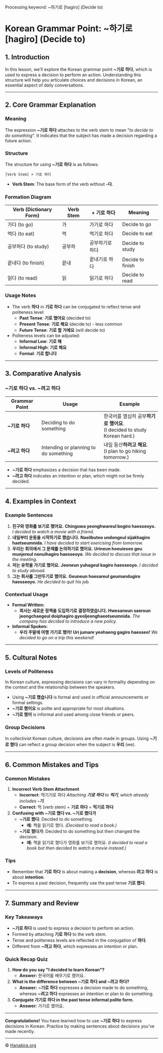 Processing keyword: ~하기로 [hagiro] (Decide to)
# Korean Grammar Point: ~하기로 [hagiro] (Decide to)

## 1. Introduction
In this lesson, we'll explore the Korean grammar point **~기로 하다**, which is used to express a decision to perform an action. Understanding this structure will help you articulate choices and decisions in Korean, an essential aspect of daily conversations.

---
## 2. Core Grammar Explanation
### Meaning
The expression **~기로 하다** attaches to the verb stem to mean "*to decide to do something*". It indicates that the subject has made a decision regarding a future action.
### Structure
The structure for using **~기로 하다** is as follows:
```
[Verb Stem] + 기로 하다
```
- **Verb Stem**: The base form of the verb without **-다**.
### Formation Diagram
| Verb (Dictionary Form) | Verb Stem | + 기로 하다     | Meaning                   |
|------------------------|-----------|----------------|---------------------------|
| 가다 (to go)           | 가         | 가기로 하다     | Decide to go              |
| 먹다 (to eat)          | 먹         | 먹기로 하다     | Decide to eat             |
| 공부하다 (to study)    | 공부하     | 공부하기로 하다 | Decide to study           |
| 끝내다 (to finish)     | 끝내       | 끝내기로 하다   | Decide to finish          |
| 읽다 (to read)         | 읽         | 읽기로 하다     | Decide to read            |
### Usage Notes
- The verb **하다** in **기로 하다** can be conjugated to reflect tense and politeness level:
  - **Past Tense**: **기로 했어요** (decided to)
  - **Present Tense**: **기로 해요** (decide to) - less common
  - **Future Tense**: **기로 할 거예요** (will decide to)
- Politeness levels can be adjusted:
  - **Informal Low**: **기로 해**
  - **Informal High**: **기로 해요**
  - **Formal**: **기로 합니다**
---
## 3. Comparative Analysis
### ~기로 하다 vs. ~려고 하다
| Grammar Point      | Usage                                    | Example                           |
|--------------------|------------------------------------------|-----------------------------------|
| **~기로 하다**     | Deciding to do something                 | 한국어를 열심히 공부**하기로 했어요**.<br>(I decided to study Korean hard.) |
| **~려고 하다**     | Intending or planning to do something     | 내일 등산**하려고 해요**.<br>(I plan to go hiking tomorrow.) |
- **~기로 하다** emphasizes a decision that has been made.
- **~려고 하다** indicates an intention or plan, which might not be firmly decided.
---
## 4. Examples in Context
### Example Sentences
1. **친구와 영화를 보기로 했어요.**
   **Chinguwa yeonghwareul bogiro haesseoyo.**
   *I decided to watch a movie with a friend.*
2. **내일부터 운동을 시작하기로 했습니다.**
   **Naeilbuteo undongeul sijakhagiro haetseumnida.**
   *I have decided to start exercising from tomorrow.*
3. **우리는 회의에서 그 문제를 논의하기로 했어요.**
   **Urineun hoeuieseo geu munjereul nonuihagiro haesseoyo.**
   *We decided to discuss that issue in the meeting.*
4. **저는 유학을 가기로 했어요.**
   **Jeoneun yuhageul kagiro haesseoyo.**
   *I decided to study abroad.*
5. **그는 회사를 그만두기로 했어요.**
   **Geuneun hoesareul geumandugiro haesseoyo.**
   *He decided to quit his job.*
### Contextual Usage
- **Formal Written:**
  - **회사는 새로운 정책을 도입하기로 결정하였습니다.**
    **Hwesaneun saeroun jeongchaegeul doiphagiro gyeoljeonghaeotseumnida.**
    *The company has decided to introduce a new policy.*
- **Informal Spoken:**
  - **우리 주말에 여행 가기로 했어!**
    **Uri jumare yeohaeng gagiro haesseo!**
    *We decided to go on a trip this weekend!*
---
## 5. Cultural Notes
### Levels of Politeness
In Korean culture, expressing decisions can vary in formality depending on the context and the relationship between the speakers.
- Using **~기로 했습니다** is formal and used in official announcements or formal settings.
- **~기로 했어요** is polite and appropriate for most situations.
- **~기로 했어** is informal and used among close friends or peers.
### Group Decisions
In collectivist Korean culture, decisions are often made in groups. Using **~기로 했다** can reflect a group decision when the subject is **우리** (we).

---
## 6. Common Mistakes and Tips
### Common Mistakes
1. **Incorrect Verb Stem Attachment**
   - **Incorrect**: 먹기기로 하다
     *Attaching **기로 하다** to **먹기**, which already includes **-기**.*
   - **Correct**: 먹 (verb stem) + **기로 하다** = **먹기로 하다**
2. **Confusing with ~기로 했다 vs. ~기로 했다가**
   - **~기로 했다**: Decided to do something.
     - **예:** 책을 읽기로 했다. *(Decided to read a book.)*
   - **~기로 했다가**: Decided to do something but then changed the decision.
     - **예:** 책을 읽기로 했다가 영화를 보기로 했어요. *(I decided to read a book but then decided to watch a movie instead.)*
### Tips
- Remember that **기로 하다** is about making a **decision**, whereas **려고 하다** is about **intention**.
- To express a past decision, frequently use the past tense **기로 했다**.
---
## 7. Summary and Review
### Key Takeaways
- **~기로 하다** is used to express a decision to perform an action.
- Formed by attaching **기로 하다** to the verb stem.
- Tense and politeness levels are reflected in the conjugation of **하다**.
- Different from **~려고 하다**, which expresses an intention or plan.
### Quick Recap Quiz
1. **How do you say "I decided to learn Korean"?**
   - **Answer:** 한국어를 배우기로 했어요.
2. **What is the difference between ~기로 하다 and ~려고 하다?**
   - **Answer:** **~기로 하다** expresses a decision made to do something, whereas **~려고 하다** expresses an intention or plan to do something.
3. **Conjugate 가기로 하다 in the past tense informal polite form.**
   - **Answer:** 가기로 했어요.
---
**Congratulations!** You have learned how to use **~기로 하다** to express decisions in Korean. Practice by making sentences about decisions you've made recently.

---
© [Hanabira.org](https://hanabira.org)
